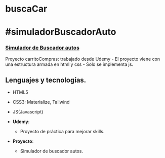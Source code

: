 # buscaCar

# #simuladorBuscadorAuto

### [Simulador de Buscador autos](https://megagringa.github.io/buscaCar/index.html)

Proyecto carritoCompras: trabajado desde Udemy - El proyecto viene con una estructura armada en html y css - 
         Solo se implementa js. 


## Lenguajes y tecnologías.

- HTML5
- CSS3: Materialize, Tailwind
- JS(Javascript)

- **Udemy**:
    - Proyecto de práctica para mejorar skills.
    
- **Proyecto**:
    - Simulador de buscador autos.
